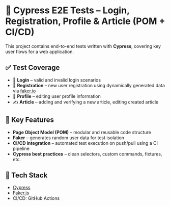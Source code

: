 # 🧪 Cypress E2E Tests – Login, Registration, Profile & Article (POM + CI/CD)

This project contains end-to-end tests written with **Cypress**, covering key user flows for a web application.

## ✅ Test Coverage

- 🔐 **Login** – valid and invalid login scenarios  
- 📝 **Registration** – new user registration using dynamically generated data via [faker.io](https://fakerjs.dev/)  
- 👤 **Profile** – editing user profile information  
- ✍️ **Article** – adding and verifying a new article, editing created article

## 🧱 Key Features

- **Page Object Model (POM)** – modular and reusable code structure  
- **Faker** – generates random user data for test isolation  
- **CI/CD integration** – automated test execution on push/pull using a CI pipeline  
- **Cypress best practices** – clean selectors, custom commands, fixtures, etc.

## 🚀 Tech Stack

- [Cypress](https://www.cypress.io/)  
- [Faker.js](https://fakerjs.dev/)  
- CI/CD: GitHub Actions
